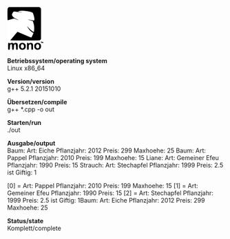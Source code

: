 ![GCC Logo](https://github.com/OlafGroh/OOP/blob/master/C%23/images/logo.png)


__Betriebssystem/operating system__  
Linux x86_64

__Version/version__  
g++ 5.2.1 20151010

__Übersetzen/compile__  
g++ *.cpp -o out

__Starten/run__  
./out

__Ausgabe/output__  
Baum: Art: Eiche Pflanzjahr: 2012 Preis: 299 Maxhoehe: 25
Baum: Art: Pappel Pflanzjahr: 2010 Preis: 199 Maxhoehe: 15
Liane: Art:  Gemeiner Efeu Pflanzjahr: 1990 Preis: 15
Strauch: Art: Stechapfel Pflanzjahr: 1999 Preis: 2.5 ist Giftig: 1

[0] = Art: Pappel Pflanzjahr: 2010 Preis: 199 Maxhoehe: 15
[1] = Art:  Gemeiner Efeu Pflanzjahr: 1990 Preis: 15
[2] = Art: Stechapfel Pflanzjahr: 1999 Preis: 2.5 ist Giftig: 1Baum: Art: Eiche Pflanzjahr: 2012 Preis: 299 Maxhoehe: 25

__Status/state__  
Komplett/complete
